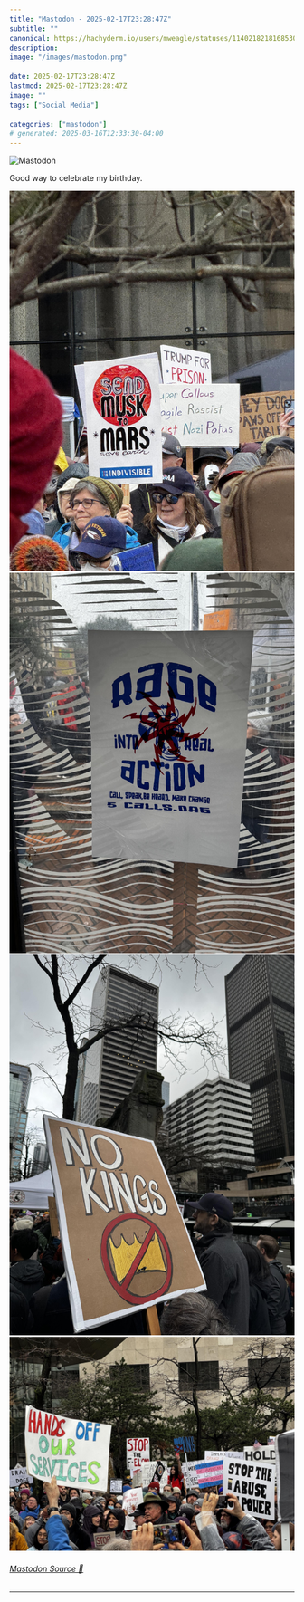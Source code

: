 ```yaml
---
title: "Mastodon - 2025-02-17T23:28:47Z"
subtitle: ""
canonical: https://hachyderm.io/users/mweagle/statuses/114021821816853033
description:
image: "/images/mastodon.png"

date: 2025-02-17T23:28:47Z
lastmod: 2025-02-17T23:28:47Z
image: ""
tags: ["Social Media"]

categories: ["mastodon"]
# generated: 2025-03-16T12:33:30-04:00
---
```

![Mastodon](/images/mastodon.png)

<p>Good way to celebrate my birthday.</p>

![](1e5588c09cd9762b.jpeg)
![](d36bff0135bf55d0.jpeg)
![](341f46e189a65e40.jpeg)
![](07f97746746c2b10.jpeg)

###### [Mastodon Source 🐘](https://hachyderm.io/@mweagle/114021821816853033)

___
